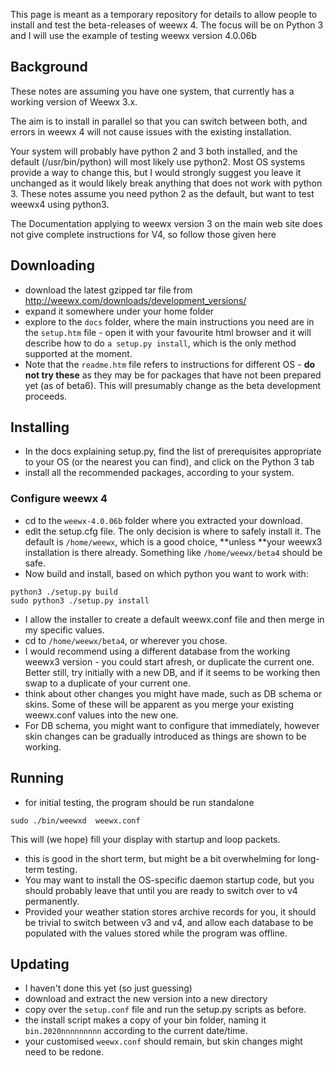 
This page is meant as a temporary repository for details to allow people to install and test the beta-releases of weewx 4. The focus will be on Python 3 and I will use the example of testing weewx version 4.0.06b
## Background
These notes are assuming you have one system, that currently has a working version of Weewx 3.x.

The aim is to install in parallel so that you can switch between both, and errors in weewx 4 will not cause issues with the existing installation.

Your system will probably have python 2 and 3 both installed, and the default (/usr/bin/python) will most likely use python2. 
Most OS systems provide a way to change this, but I would strongly suggest you leave it unchanged as it would likely break anything that does not work with python 3. These notes assume you need python 2 as the default, but want to test weewx4 using python3.


The Documentation applying to weewx version 3 on the main web site does not give complete instructions for V4, so follow those given here

## Downloading
* download the latest gzipped tar file from http://weewx.com/downloads/development_versions/
* expand it somewhere under your home folder
* explore to the `docs` folder, where the main instructions you need are in the `setup.htm` file - open it with your favourite html browser and it will describe how to do `a setup.py install`, which is the only method supported at the moment.
* Note that the `readme.htm` file refers to instructions for different OS - **do not try these**  as they may be for packages that have not been prepared yet (as of beta6).  This will presumably change as the beta development proceeds.

## Installing
* In the docs explaining setup.py, find the list of prerequisites appropriate to your OS (or the nearest you can find), and click on the Python 3 tab
* install all the recommended packages, according to your system.
### Configure weewx 4
* cd to the `weewx-4.0.06b` folder where you extracted your download.
* edit the setup.cfg file. The only decision is where to safely install it.  The default is `/home/weewx`, which is a good choice, **unless **your weewx3 installation is there already. Something like  `/home/weewx/beta4` should be safe.
* Now build and install, based on which python you want to work with:
~~~~~
python3 ./setup.py build
sudo python3 ./setup.py install
~~~~~
* I allow the installer to create a default weewx.conf file and then merge in my specific values.
* cd to `/home/weewx/beta4`, or wherever you chose.
* I would recommend using a different database from the working weewx3 version - you could start afresh, or duplicate the current one. Better still, try initially with a new DB, and if it seems to be working then swap to a duplicate of your current one.
* think about other changes you might have made, such as DB schema or skins. Some of these will be apparent as you merge your existing weewx.conf values  into the new one.
* For DB schema, you might want to configure that immediately, however skin changes can be gradually introduced as things are shown to be working.
## Running
* for initial testing, the program should be run standalone
~~~~~
sudo ./bin/weewxd  weewx.conf
~~~~~
This will (we hope) fill your display with startup and loop packets.
* this is good in the short term, but might be a bit overwhelming for long-term testing.
* You may want to install the OS-specific daemon startup code, but you should probably leave that until you are ready to switch over to v4 permanently.
* Provided your weather station stores archive records for you, it should be trivial to switch between v3 and v4, and allow each database to be populated with the values stored while the program was offline.
## Updating
* I haven't done this yet (so just guessing)
* download and extract the new version into a new directory
* copy over the `setup.conf` file and run the setup.py scripts as before.
* the install script makes a copy of your bin folder, naming it `bin.2020nnnnnnnnn` according to the current date/time.
* your customised `weewx.conf` should remain, but skin changes might need to be redone.